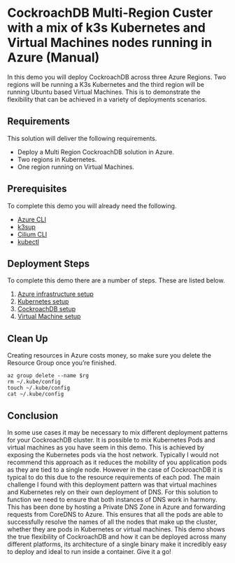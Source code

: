 
# CockroachDB Multi-Region Custer with a mix of k3s Kubernetes and Virtual Machines nodes running in Azure (Manual)

In this demo you will deploy CockroachDB across three Azure Regions. Two regions will be running a K3s Kubernetes and the third region will be running Ubuntu based Virtual Machines. This is to demonstrate the flexibility that can be achieved in a variety of deployments scenarios.

## Requirements

This solution will deliver the following requirements.

- Deploy a Multi Region CockroachDB solution in Azure. 
- Two regions in Kubernetes.
- One region running on Virtual Machines.

## Prerequisites 

To complete this demo you will already need the following.

- [Azure CLI](https://docs.microsoft.com/en-us/cli/azure/install-azure-cli)
- [k3sup](https://github.com/alexellis/k3sup)
- [Cilium CLI](https://docs.cilium.io/en/stable/gettingstarted/k8s-install-default/)
- [kubectl](https://kubernetes.io/docs/tasks/tools/install-kubectl-linux/)

## Deployment Steps

To complete this demo there are a number of steps. These are listed below.

1. [Azure infrastructure setup](azure-infra-setup.md)
1. [Kubernetes setup](kubernetes-setup.md)
1. [CockroachDB setup](cockroach-setup.md)
1. [Virtual Machine setup](vm-setup.md)

## Clean Up

Creating resources in Azure costs money, so make sure you delete the Resource Group once you’re finished.
```
az group delete --name $rg
rm ~/.kube/config
touch ~/.kube/config
cat ~/.kube/config
```
## Conclusion

In some use cases it may be necessary to mix different deployment patterns for your CockroachDB cluster. It is possible to mix Kubernetes Pods and virtual machines as you have seem in this demo. This is achieved by exposing the Kubernetes pods via the host network. Typically I would not recommend this approach as it reduces the mobility of you application pods as they are tied to a single node. However in the case of CockroachDB it is typical to do this due to the resource requirements of each pod. The main challenge I found with this deployment pattern was that virtual machines and Kubernetes rely on their own deployment of DNS. For this solution to function we need to ensure that both instances of DNS work in harmony. This has been done by hosting a Private DNS Zone in Azure and forwarding requests from CoreDNS to Azure. This ensures that all the pods are able to successfully resolve the names of all the nodes that make up the cluster, whether they are pods in Kubernetes or virtual machines. This demo shows the true flexibility of CockroachDB and how it can be deployed across many different platforms, its architecture of a single binary make it incredibly easy to deploy and ideal to run inside a container. Give it a go!